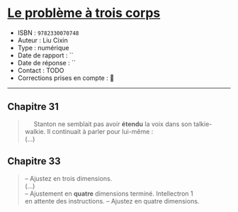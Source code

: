 # [Le problème à trois corps](https://www.goodreads.com/book/show/32079662-le-probl-me-trois-corps)
- ISBN : `9782330070748`
- Auteur :  Liu Cixin
- Type : numérique
- Date de rapport : ``
- Date de réponse : ``
- Contact : TODO
- Corrections prises en compte : 📝

---

## Chapitre 31

> &nbsp;&nbsp;&nbsp;&nbsp; Stanton ne semblait pas avoir **étendu** la voix dans son talkie-<br>
> walkie. Il continuait à parler pour lui-même :<br>
> (…)

## Chapitre 33

> – Ajustez en trois dimensions.<br>
> (…)<br>
> – Ajustement en **quatre** dimensions terminé. Intellectron 1<br>
> en attente des instructions.
> – Ajustez en quatre dimensions.